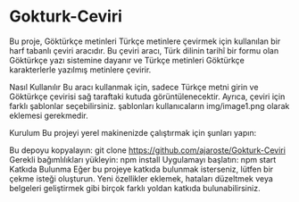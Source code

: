 # Gokturk-Ceviri


Bu proje, Göktürkçe metinleri Türkçe metinlere çevirmek için kullanılan bir harf tabanlı çeviri aracıdır. Bu çeviri aracı, Türk dilinin tarihî bir formu olan Göktürkçe yazı sistemine dayanır ve Türkçe metinleri Göktürkçe karakterlerle yazılmış metinlere çevirir.

Nasıl Kullanılır
Bu aracı kullanmak için, sadece Türkçe metni girin ve Göktürkçe çevirisi sağ taraftaki kutuda görüntülenecektir. Ayrıca, çeviri için farklı şablonlar seçebilirsiniz.
şablonları kullanıcaların img/image1.png olarak eklemesi gerekmedir.

Kurulum
Bu projeyi yerel makinenizde çalıştırmak için şunları yapın:

Bu depoyu kopyalayın: git clone https://github.com/ajaroste/Gokturk-Ceviri
Gerekli bağımlılıkları yükleyin: npm install
Uygulamayı başlatın: npm start
Katkıda Bulunma
Eğer bu projeye katkıda bulunmak isterseniz, lütfen bir çekme isteği oluşturun. Yeni özellikler eklemek, hataları düzeltmek veya belgeleri geliştirmek gibi birçok farklı yoldan katkıda bulunabilirsiniz.
